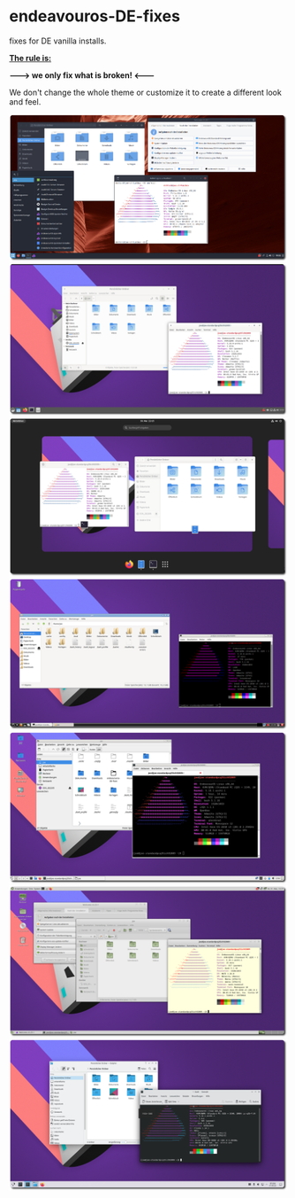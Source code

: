 # endeavouros-DE-fixes
fixes for DE vanilla installs.

**<ins>The rule is:</ins>**

**---> we only fix what is broken! <---**

We don't change the whole theme or customize it to create a different look and feel.

![eos-budgie](https://raw.githubusercontent.com/endeavouros-team/endeavouros-DE-fixes/main/budgie/budgie.png)
![eos-cinnamon](https://raw.githubusercontent.com/endeavouros-team/endeavouros-DE-fixes/main/cinnamon/cinnamon.png)
![eos-gnome](https://raw.githubusercontent.com/endeavouros-team/endeavouros-DE-fixes/main/gnome/gnome.png)
![eos-lxde](https://raw.githubusercontent.com/endeavouros-team/endeavouros-DE-fixes/main/lxde/lxde.png)
![eos-lxqt](https://raw.githubusercontent.com/endeavouros-team/endeavouros-DE-fixes/main/lxqt/lxqt.png)
![eos-mate](https://raw.githubusercontent.com/endeavouros-team/endeavouros-DE-fixes/main/mate/mate.png)
![eos-plasma](https://raw.githubusercontent.com/endeavouros-team/endeavouros-DE-fixes/main/plasma/plasma.png)
